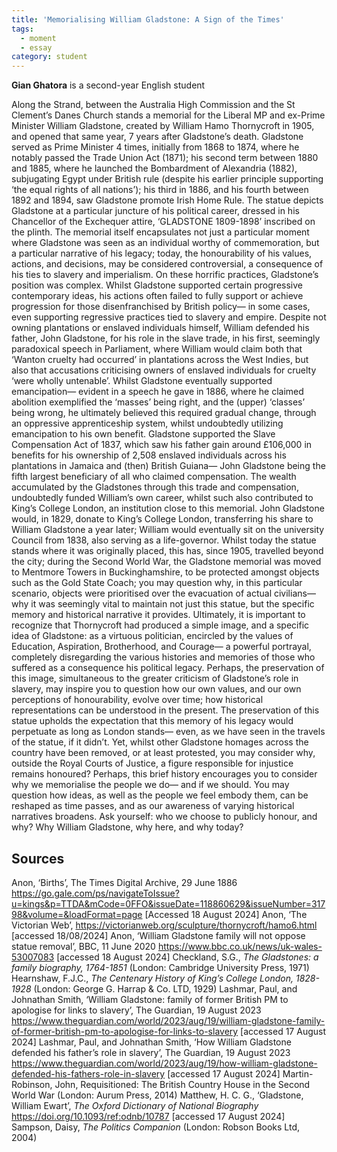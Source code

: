 ```yaml
---
title: 'Memorialising William Gladstone: A Sign of the Times'
tags:
  - moment
  - essay
category: student
---
```


**Gian Ghatora** is a second-year English student

Along the Strand, between the Australia High Commission and the St Clement’s Danes Church stands a memorial for the Liberal MP and ex-Prime Minister William Gladstone, created by William Hamo Thornycroft in 1905, and opened that same year, 7 years after Gladstone’s death.
Gladstone served as Prime Minister 4 times, initially from 1868 to 1874, where he notably passed the Trade Union Act (1871); his second term between 1880 and 1885, where he launched the Bombardment of Alexandria (1882), subjugating Egypt under British rule (despite his earlier principle supporting ‘the equal rights of all nations’); his third in 1886, and his fourth between 1892 and 1894, saw Gladstone promote Irish Home Rule.
The statue depicts Gladstone at a particular juncture of his political career, dressed in his Chancellor of the Exchequer attire, ‘GLADSTONE 1809-1898’ inscribed on the plinth. The memorial itself encapsulates not just a particular moment where Gladstone was seen as an individual worthy of commemoration, but a particular narrative of his legacy; today, the honourability of his values, actions, and decisions, may be considered controversial, a consequence of his ties to slavery and imperialism.
On these horrific practices, Gladstone’s position was complex. Whilst Gladstone supported certain progressive contemporary ideas, his actions often failed to fully support or achieve progression for those disenfranchised by British policy— in some cases, even supporting regressive practices tied to slavery and empire.
Despite not owning plantations or enslaved individuals himself, William defended his father, John Gladstone, for his role in the slave trade, in his first, seemingly paradoxical speech in Parliament, where William would claim both that ‘Wanton cruelty had occurred’ in plantations across the West Indies, but also that accusations criticising owners of enslaved individuals for cruelty ‘were wholly untenable’.
Whilst Gladstone eventually supported emancipation— evident in a speech he gave in 1886, where he claimed abolition exemplified the ‘masses’ being right, and the (upper) ‘classes’ being wrong, he ultimately believed this required gradual change, through an oppressive apprenticeship system, whilst undoubtedly utilizing emancipation to his own benefit. Gladstone supported the Slave Compensation Act of 1837, which saw his father gain around £106,000 in benefits for his ownership of 2,508 enslaved individuals across his plantations in Jamaica and (then) British Guiana— John Gladstone being the fifth largest beneficiary of all who claimed compensation. The wealth accumulated by the Gladstones through this trade and compensation, undoubtedly funded William’s own career, whilst such also contributed to King’s College London, an institution close to this memorial. John Gladstone would, in 1829, donate to King’s College London, transferring his share to William Gladstone a year later; William would eventually sit on the university Council from 1838, also serving as a life-governor.
Whilst today the statue stands where it was originally placed, this has, since 1905, travelled beyond the city; during the Second World War, the Gladstone memorial was moved to Mentmore Towers in Buckinghamshire, to be protected amongst objects such as the Gold State Coach; you may question why, in this particular scenario, objects were prioritised over the evacuation of actual civilians— why it was seemingly vital to maintain not just this statue, but the specific memory and historical narrative it provides.
Ultimately, it is important to recognize that Thornycroft had produced a simple image, and a specific idea of Gladstone: as a virtuous politician, encircled by the values of Education, Aspiration, Brotherhood, and Courage— a powerful portrayal, completely disregarding the various histories and memories of those who suffered as a consequence his political legacy. Perhaps, the preservation of this image, simultaneous to the greater criticism of Gladstone’s role in slavery, may inspire you to question how our own values, and our own perceptions of honourability, evolve over time; how historical representations can be understood in the present.
The preservation of this statue upholds the expectation that this memory of his legacy would perpetuate as long as London stands— even, as we have seen in the travels of the statue, if it didn’t. Yet, whilst other Gladstone homages across the country have been removed, or at least protested, you may consider why, outside the Royal Courts of Justice, a figure responsible for injustice remains honoured? Perhaps, this brief history encourages you to consider why we memorialise the people we do— and if we should. You may question how ideas, as well as the people we feel embody them, can be reshaped as time passes, and as our awareness of varying historical narratives broadens. Ask yourself: who we choose to publicly honour, and why?
Why William Gladstone, why here, and why today?

## Sources

Anon, ‘Births’, The Times Digital Archive, 29 June 1886 <https://go.gale.com/ps/navigateToIssue?u=kings&p=TTDA&mCode=0FFO&issueDate=118860629&issueNumber=31798&volume=&loadFormat=page> [Accessed 18 August 2024]
Anon, ‘The Victorian Web’, <https://victorianweb.org/sculpture/thornycroft/hamo6.html> [accessed 18/08/2024]
Anon, ‘William Gladstone family will not oppose statue removal’, BBC, 11 June 2020 <https://www.bbc.co.uk/news/uk-wales-53007083> [accessed 18 August 2024]
Checkland, S.G., _The Gladstones: a family biography, 1764-1851_ (London: Cambridge University Press, 1971)
Hearnshaw, F.J.C., _The Centenary History of King’s College London, 1828-1928_ (London: George G. Harrap & Co. LTD, 1929)
Lashmar, Paul, and Johnathan Smith, ‘William Gladstone: family of former British PM to apologise for links to slavery’, The Guardian, 19 August 2023 <https://www.theguardian.com/world/2023/aug/19/william-gladstone-family-of-former-british-pm-to-apologise-for-links-to-slavery> [accessed 17 August 2024]
Lashmar, Paul, and Johnathan Smith, ‘How William Gladstone defended his father’s role in slavery’, The Guardian, 19 August 2023 <https://www.theguardian.com/world/2023/aug/19/how-william-gladstone-defended-his-fathers-role-in-slavery> [accessed 17 August 2024]
Martin-Robinson, John, Requisitioned: The British Country House in the Second World War (London: Aurum Press, 2014)
Matthew, H. C. G., ‘Gladstone, William Ewart’, _The Oxford Dictionary of National Biography_ <https://doi.org/10.1093/ref:odnb/10787> [accessed 17 August 2024]
Sampson, Daisy, _The Politics Companion_ (London: Robson Books Ltd, 2004)
